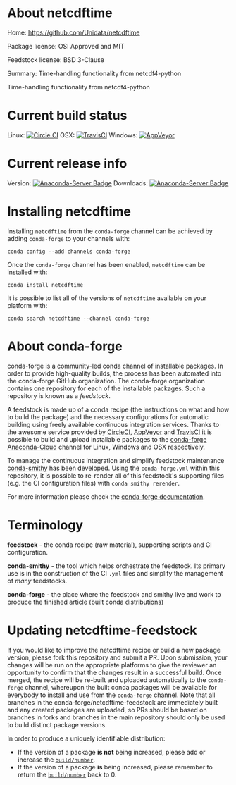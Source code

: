 About netcdftime
================

Home: https://github.com/Unidata/netcdftime

Package license: OSI Approved and MIT

Feedstock license: BSD 3-Clause

Summary: Time-handling functionality from netcdf4-python

Time-handling functionality from netcdf4-python


Current build status
====================

Linux: [![Circle CI](https://circleci.com/gh/conda-forge/netcdftime-feedstock.svg?style=shield)](https://circleci.com/gh/conda-forge/netcdftime-feedstock)
OSX: [![TravisCI](https://travis-ci.org/conda-forge/netcdftime-feedstock.svg?branch=master)](https://travis-ci.org/conda-forge/netcdftime-feedstock)
Windows: [![AppVeyor](https://ci.appveyor.com/api/projects/status/github/conda-forge/netcdftime-feedstock?svg=True)](https://ci.appveyor.com/project/conda-forge/netcdftime-feedstock/branch/master)

Current release info
====================
Version: [![Anaconda-Server Badge](https://anaconda.org/conda-forge/netcdftime/badges/version.svg)](https://anaconda.org/conda-forge/netcdftime)
Downloads: [![Anaconda-Server Badge](https://anaconda.org/conda-forge/netcdftime/badges/downloads.svg)](https://anaconda.org/conda-forge/netcdftime)

Installing netcdftime
=====================

Installing `netcdftime` from the `conda-forge` channel can be achieved by adding `conda-forge` to your channels with:

```
conda config --add channels conda-forge
```

Once the `conda-forge` channel has been enabled, `netcdftime` can be installed with:

```
conda install netcdftime
```

It is possible to list all of the versions of `netcdftime` available on your platform with:

```
conda search netcdftime --channel conda-forge
```


About conda-forge
=================

conda-forge is a community-led conda channel of installable packages.
In order to provide high-quality builds, the process has been automated into the
conda-forge GitHub organization. The conda-forge organization contains one repository
for each of the installable packages. Such a repository is known as a *feedstock*.

A feedstock is made up of a conda recipe (the instructions on what and how to build
the package) and the necessary configurations for automatic building using freely
available continuous integration services. Thanks to the awesome service provided by
[CircleCI](https://circleci.com/), [AppVeyor](http://www.appveyor.com/)
and [TravisCI](https://travis-ci.org/) it is possible to build and upload installable
packages to the [conda-forge](https://anaconda.org/conda-forge)
[Anaconda-Cloud](http://docs.anaconda.org/) channel for Linux, Windows and OSX respectively.

To manage the continuous integration and simplify feedstock maintenance
[conda-smithy](http://github.com/conda-forge/conda-smithy) has been developed.
Using the ``conda-forge.yml`` within this repository, it is possible to re-render all of
this feedstock's supporting files (e.g. the CI configuration files) with ``conda smithy rerender``.

For more information please check the [conda-forge documentation](https://conda-forge.org/docs/).

Terminology
===========

**feedstock** - the conda recipe (raw material), supporting scripts and CI configuration.

**conda-smithy** - the tool which helps orchestrate the feedstock.
                   Its primary use is in the construction of the CI ``.yml`` files
                   and simplify the management of *many* feedstocks.

**conda-forge** - the place where the feedstock and smithy live and work to
                  produce the finished article (built conda distributions)


Updating netcdftime-feedstock
=============================

If you would like to improve the netcdftime recipe or build a new
package version, please fork this repository and submit a PR. Upon submission,
your changes will be run on the appropriate platforms to give the reviewer an
opportunity to confirm that the changes result in a successful build. Once
merged, the recipe will be re-built and uploaded automatically to the
`conda-forge` channel, whereupon the built conda packages will be available for
everybody to install and use from the `conda-forge` channel.
Note that all branches in the conda-forge/netcdftime-feedstock are
immediately built and any created packages are uploaded, so PRs should be based
on branches in forks and branches in the main repository should only be used to
build distinct package versions.

In order to produce a uniquely identifiable distribution:
 * If the version of a package **is not** being increased, please add or increase
   the [``build/number``](http://conda.pydata.org/docs/building/meta-yaml.html#build-number-and-string).
 * If the version of a package **is** being increased, please remember to return
   the [``build/number``](http://conda.pydata.org/docs/building/meta-yaml.html#build-number-and-string)
   back to 0.